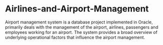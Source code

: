 # Airlines-and-Airport-Management
Airport management system is a database project implemented in Oracle, primarily deals with the management of the airport, airlines, passengers and employees working for an airport. The system provides a broad overview of underlying operational factors that influence the airport management.
